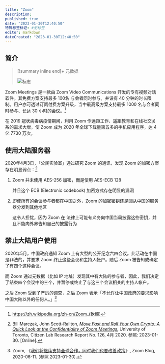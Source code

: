 ```yaml
---
title: "Zoom"
description:
published: true
date: "2023-01-30T12:40:50"
特殊标签标记: #无标签
editor: markdown
dateCreated: "2023-01-30T12:40:50"
---
```


## 简介

> [!summary inline end]+ 元数据
>
> ![标志](https://s3.tebi.io/ggame/ShareX/software_Zoom_Logo_2022.svg "https://commons.wikimedia.org/wiki/File:Zoom_Logo_2022.svg")

Zoom Meetings 是一款由 Zoom Video Communications 开发的专有视频对话软件。其免费方案支持最多 100名 与会者同时参与，并设有 40 分钟的时长限制。用户亦可透过订阅付费方案升级，当中最高级方案支持最多 1000 名与会者同时参与、长达 30 小时的会议。[^wiki]

[^wiki]: https://zh.wikipedia.org/zh-cn/Zoom_(軟體)

在 2019 冠状病毒病疫情期间，利用 Zoom 作远距工作、遥距教育和在线社交关系的需求大增，使 Zoom 成为 2020 年全球下载量第五多的手机应用程序，达 4 亿 7730 万次。

## 使用大陆服务器

2020年4月3日，「公民实验室」通过研究 Zoom 的通讯，发现 Zoom 的加密方案存在明显弱点：[^mfryo]

[^mfryo]: Bill Marczak, John Scott-Railton, _[Move Fast and Roll Your Own Crypto: A Quick Look at the Confidentiality of Zoom Meetings](https://web.archive.org/web/20230118185220/https://citizenlab.ca/2020/04/move-fast-roll-your-own-crypto-a-quick-look-at-the-confidentiality-of-zoom-meetings/)_, University of Toronto, Citizen Lab Research Report No. 126, 4月 2020. 参照: 2023-01-30. [Online].

1.  Zoom 并未使用 AES-256 加密，而是使用 AES-ECB 128

    并且这个 ECB (Electronic codebook) 加密方式存在明显的漏洞

2.  即使所有的会议参与者都在中国之外，Zoom 的加密密钥还是回从中国的服务器分发到其他地区

    这令人担忧，因为 Zoom 在 法律上可能有义务向中国当局披露这些密钥，并且不能向外界告知自己的披露行为

## 禁止大陆用户使用

2020年5月，中国政府通知 Zoom 上有大型的公开纪念六四会议。此活动在中国是非法的，并要求 Zoom 终止这些会议和主持人帐户。随后 Zoom 被告知或确定了有四个这种会议。

而 Zoom 通过元数据（比如 IP 地址）发现其中有大陆的参与者，因此，我们决定了结束四个会议中的三个，并暂停或终止了与这三个会议相关的主持人帐户。

之后 Zoom 受到了严厉的调查，之后 Zoom 表示「不允许让中国政府的要求影响中国大陆以外的任何人。」[^iopaw]

[^iopaw]: Zoom, 《[我们将继续支持全球合作，同时我们也要改善政策](https://web.archive.org/web/20200809105730/https://blog.zoom.us/zh/improving-our-policies-as-we-continue-to-enable-global-collaboration/)》, Zoom Blog, 2020-06-11. (参照 2023-01-30).
